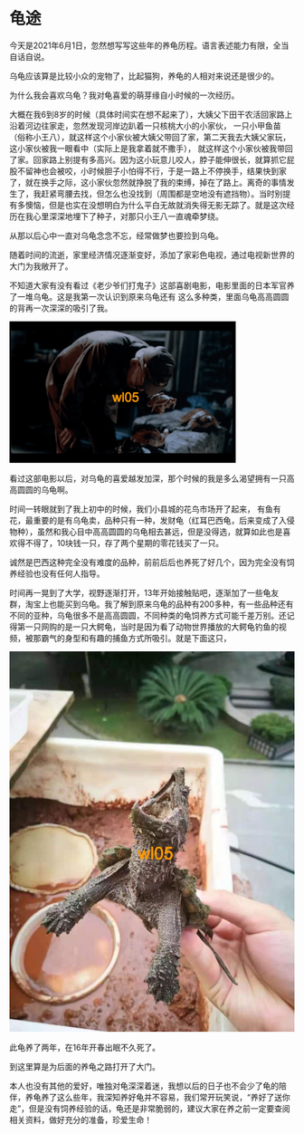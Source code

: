 # 龟途

今天是2021年6月1日，忽然想写写这些年的养龟历程。语言表述能力有限，全当自话自说。

乌龟应该算是比较小众的宠物了，比起猫狗，养龟的人相对来说还是很少的。

为什么我会喜欢乌龟？我对龟喜爱的萌芽缘自小时候的一次经历。

大概在我6到8岁的时候（具体时间实在想不起来了），大姨父下田干农活回家路上沿着河边往家走，忽然发现河岸边趴着一只核桃大小的小家伙，
一只小甲鱼苗（俗称小王八），就这样这个小家伙被大姨父带回了家，第二天我去大姨父家玩，这小家伙被我一眼看中（实际上是我拿着就不撒手），
就这样这个小家伙被我带回了家。回家路上别提有多高兴。因为这小玩意儿咬人，脖子能伸很长，就算抓它屁股不留神也会被咬，小时候胆子小怕得不行，于是一路上不停换手，结果快到家了，就在换手之际，这小家伙忽然就挣脱了我的束缚，掉在了路上。离奇的事情发生了，我赶紧弯腰去找，但怎么也没找到（周围都是空地没有遮挡物）。当时别提有多懊恼，但是也实在没想明白为什么平白无故就消失得无影无踪了。就是这次经历在我心里深深地埋下了种子，对那只小王八一直魂牵梦绕。


从那以后心中一直对乌龟念念不忘，经常做梦也要捡到乌龟。


随着时间的流逝，家里经济情况逐渐变好，添加了家彩色电视，通过电视新世界的大门为我敞开了。

不知道大家有没有看过《老少爷们打鬼子》这部喜剧电影，电影里面的日本军官养了一堆乌龟。这是我第一次认识到原来乌龟还有
这么多种类，里面乌龟高高圆圆的背再一次深深的吸引了我。

<image-container>
  <img src="./movie.png"/>
</image-container>


看过这部电影以后，对乌龟的喜爱越发加深，那个时候的我是多么渴望拥有一只高高圆圆的乌龟啊。


时间一转眼就到了我上初中的时候，我们小县城的花鸟市场开了起来，
有鱼有花，最重要的是有乌龟卖，品种只有一种，发财龟（红耳巴西龟，后来变成了入侵物种），虽然和我心目中高高圆圆的乌龟相去甚远，但是没得选，就算如此也是喜欢得不得了，10块钱一只，存了两个星期的零花钱买了一只。


诚然是巴西这种完全没有难度的品种，前前后后也养死了好几个，因为完全没有饲养经验也没有任何人指导。

时间再一晃到了大学，视野逐渐打开，13年开始接触贴吧，逐渐加了一些龟友群，淘宝上也能买到乌龟。我了解到原来乌龟的品种有200多种，有一些品种还有不同的亚种，乌龟很多不是高高圆圆，不同种类的龟饲养方式可能千差万别。还记得第一只网购的是一只大鳄龟，当时是因为看了动物世界播放的大鳄龟钓鱼的视频，被那霸气的身型和有趣的捕鱼方式所吸引。就是下面这只，


<image-container>
  <img src="./alligator-snapping-turtle.jpeg"/>
</image-container>

此龟养了两年，在16年开春出眠不久死了。

到这里算是为后面的养龟之路打开了大门。

本人也没有其他的爱好，唯独对龟深深着迷，我想以后的日子也不会少了龟的陪伴，养龟养了这么些年，我深知养好龟并不容易，我们常开玩笑说，“养好了送你走”，但是没有饲养经验的话，龟还是非常脆弱的，建议大家在养之前一定要查阅相关资料，做好充分的准备，珍爱生命！

